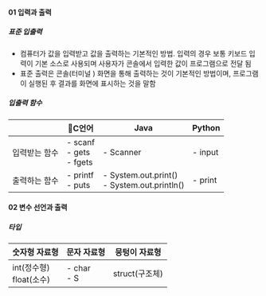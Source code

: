 #### 01 입력과 출력
##### 표준 입출력
- 컴퓨터가 값을 입력받고 값을 출력하는 기본적인 방법. 입력의 경우 보통 키보드 입력이 기본 소스로 사용되며 사용자가 콘솔에서 입력한 값이 프로그램으로 전달 됨
- 표준 출력은 콘솔(터미널 ) 화면을 통해 출력하는 것이 기본적인 방법이며, 프로그램이 실행된 후 결과를 화면에 표시하는 것을 말함

##### 입출력 함수

|         | C언어                         | Java                                           | Python  |
| ------- | ---------------------------- | ---------------------------------------------- | ------- |
| 입력받는 함수 | - scanf<br>- gets<br>- fgets | - Scanner                                      | - input |
| 출력하는 함수 | - printf<br>- puts           | - System.out.print()<br>- System.out.println() | - print |

#### 02 변수 선언과 출력
##### 타입

| 숫자형 자료형               | 문자 자료형        | 뭉텅이 자료형     |
| --------------------- | ------------- | ----------- |
| int(정수형)<br>float(소수) | - char<br>- S | struct(구조체) |
